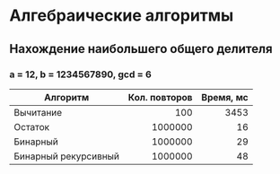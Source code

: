 # Алгебраические алгоритмы

## Нахождение наибольшего общего делителя

### a = 12, b = 1234567890, gcd = 6

|Алгоритм            |Кол. повторов|Время, мс |
|--------------------|------------:|---------:|
|Вычитание           |          100|      3453|
|Остаток             |      1000000|        16|
|Бинарный            |      1000000|        29|
|Бинарный рекурсивный|      1000000|        48|


